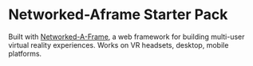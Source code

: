 # Networked-Aframe Starter Pack

Built with [Networked-A-Frame](https://github.com/networked-aframe/networked-aframe), a web framework for building multi-user virtual reality experiences. Works on VR headsets, desktop, mobile platforms.
